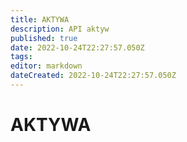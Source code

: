 ```yaml
---
title: AKTYWA
description: API aktyw
published: true
date: 2022-10-24T22:27:57.050Z
tags: 
editor: markdown
dateCreated: 2022-10-24T22:27:57.050Z
---
```


# AKTYWA